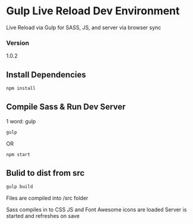 # Gulp Live Reload Dev Environment

Live Reload via Gulp for SASS, JS, and server via browser sync

### Version

1.0.2

## Install Dependencies

```bash
npm install 
```

## Compile Sass & Run Dev Server

1 word: gulp

```bash
gulp
```
OR

```bash
npm start
```

## Bulid to dist from src

```bash
gulp build
```

Files are compiled into /src folder

Sass compiles in to CSS
JS and Font Awesome icons are loaded
Server is started and refreshes on save
